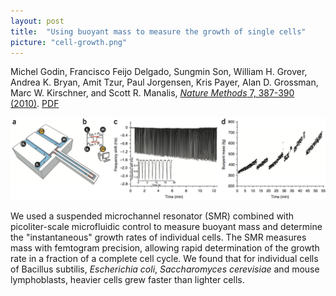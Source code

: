 ```yaml
---
layout: post
title:  "Using buoyant mass to measure the growth of single cells"
picture: "cell-growth.png"
---
```


Michel Godin, Francisco Feijo Delgado, Sungmin Son, William H. Grover, Andrea K. Bryan, Amit Tzur, Paul Jorgensen, Kris Payer, Alan D. Grossman, Marc W. Kirschner, and Scott R. Manalis, [*Nature Methods* 7, 387-390 (2010)](http://www.nature.com/nmeth/journal/v7/n5/full/nmeth.1452.html).  [PDF](/assets/cell-growth.pdf)

<img src="/assets/cell-growth.png">

We used a suspended microchannel resonator (SMR) combined with picoliter-scale microfluidic control to measure buoyant mass and determine the "instantaneous" growth rates of individual cells. The SMR measures mass with femtogram precision, allowing rapid determination of the growth rate in a fraction of a complete cell cycle. We found that for individual cells of Bacillus subtilis, *Escherichia coli*, *Saccharomyces cerevisiae* and mouse lymphoblasts, heavier cells grew faster than lighter cells.





